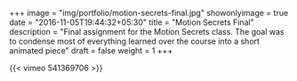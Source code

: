 +++
image = "img/portfolio/motion-secrets-final.jpg"
showonlyimage = true
date = "2016-11-05T19:44:32+05:30"
title = "Motion Secrets Final"
description = "Final assignment for the Motion Secrets class. The goal was to condense most of everything learned over the course into a short animated piece"
draft = false
weight = 1
+++

{{< vimeo 541369706 >}}